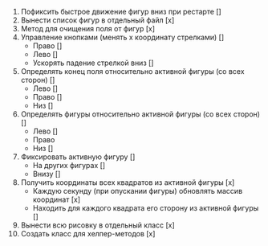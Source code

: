 1. Пофиксить быстрое движение фигур вниз при рестарте []
2. Вынести список фигур в отдельный файл [x]
3. Метод для очищения поля от фигур [x]
4. Управление кнопками (менять x координату стрелками) []
    - Право []
    - Лево []
    - Ускорять падение стрелкой вниз []
5. Определять конец поля относительно активной фигуры (со всех сторон) []
    - Лево []
    - Право []
    - Низ []
6. Определять фигуры относительно активной фигуры (со всех сторон) []
    - Лево []
    - Право
    - Низ []
7. Фиксировать активную фигуру []
    - На других фигурах []
    - Внизу []
8. Получить координаты всех квадратов из активной фигуры [x]
    - Каждую секунду (при опускании фигуры) обновлять массив координат [x]
    - Находить для каждого квадрата его сторону из активной фигуры []
9. Вынести всю рисовку в отдельный класс [x]
10. Создать класс для хелпер-методов [x]

